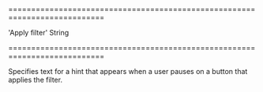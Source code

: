 <!--**
/*-------------------------------------------
    Auto-generated file. Do not modify.
-------------------------------------------

**-->
===========================================================================
<!--default-->'Apply filter'<!--/default-->
<!--type-->String<!--/type-->
===========================================================================

<!--shortDescription-->
Specifies text for a hint that appears when a user pauses on a button that applies the filter.
<!--/shortDescription-->

<!--fullDescription-->

<!--/fullDescription-->
